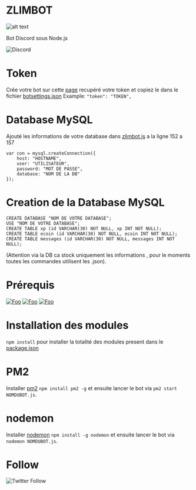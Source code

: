 # ZLIMBOT

![alt text](https://i.imgur.com/GfgsBdt.jpg)

Bot Discord sous Node.js

![Discord](https://img.shields.io/discord/637958719954616320?color=%23738ADB&label=Discord&style=flat-square)

# Token

Crée votre bot sur cette [page](https://discordapp.com/developers/applications/) recupéré votre token et copiez le dans le fichier [botsettings.json](https://github.com/GrimZam/GRIMBOT/blob/master/botsettings.json)
Example: `"token": "TOKEN",`

# Database MySQL

Ajouté les informations de votre database dans [zlimbot.js](https://github.com/GrimZam/ZLIMBOT/blob/master/zlimbot.js) a la ligne 152 a 157
```
var con = mysql.createConnection({
    host: "HOSTNAME",
    user: "UTILISATEUR",
    password: "MOT DE PASSE",
    database: "NOM DE LA DB"
});
```

# Creation de la Database MySQL

```
CREATE DATABASE "NOM DE VOTRE DATABASE";
USE "NOM DE VOTRE DATABASE";
CREATE TABLE xp (id VARCHAR(30) NOT NULL, xp INT NOT NULL);
CREATE TABLE ecoin (id VARCHAR(30) NOT NULL, ecoin INT NOT NULL);
CREATE TABLE messages (id VARCHAR(30) NOT NULL, messages INT NOT NULL);
```

(Attention via la DB ca stock uniquement les informations , pour le moments toutes les commandes utilisent les .json).


# Prérequis

[![Foo](https://img.shields.io/badge/Node.js-Download-3ADC1A&?style=flat-square&logo=appveyor)](https://nodejs.org/en)
[![Foo](https://img.shields.io/badge/npm-Download-E13A18&?style=flat-square&logo=appveyor)](https://www.npmjs.com/get-npm)
[![Foo](https://img.shields.io/badge/Discord.js-Download-%232196f3&?style=flat-square&logo=appveyor)](https://discord.js.org/#/)

# Installation des modules

`npm install` pour installer la totalité des modules present dans le [package.json](https://github.com/GrimZam/GRIMBOT/blob/master/package.json)

# PM2

Installer [pm2](http://pm2.keymetrics.io/) `npm install pm2 -g` et ensuite lancer le bot via `pm2 start NOMDUBOT.js`.

# nodemon

Installer [nodemon](https://nodemon.io/) `npm install -g nodemon` et ensuite lancer le bot via `nodemon NOMDUBOT.js`.

# Follow

<img alt="Twitter Follow" src="https://img.shields.io/twitter/follow/JooDcrt?color=%2300aced&label=Follow%20on%20twitter&style=flat-square">
